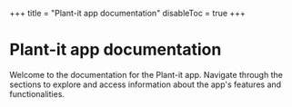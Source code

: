 +++
title = "Plant-it app documentation"
disableToc = true
+++

# Plant-it app documentation
Welcome to the documentation for the Plant-it app. Navigate through the sections to explore and access information about the app's features and functionalities.